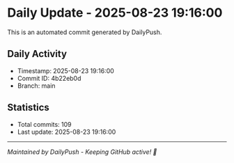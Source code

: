 # Daily Update - 2025-08-23 19:16:00

This is an automated commit generated by DailyPush.

## Daily Activity
- Timestamp: 2025-08-23 19:16:00
- Commit ID: 4b22eb0d
- Branch: main

## Statistics
- Total commits: 109
- Last update: 2025-08-23 19:16:00

---
*Maintained by DailyPush - Keeping GitHub active! 🚀*

